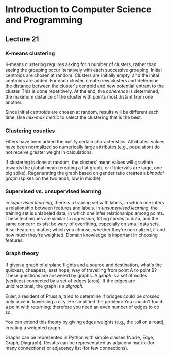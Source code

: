 # Introduction to Computer Science and Programming
## Lecture 21

### K-means clustering
K-means clustering requires asking for *n* number of clusters, rather than seeing the grouping occur iteratively with each successive grouping. Initial centroids are chosen at random. Clusters are initially empty, and the inital centroids are added. For each cluster, create new clusters and determine the distance between the cluster's centroid and new potential entrant to the cluster. This is done repetitively. At the end, the *coherence* is determined, the maximum distance of the cluster with points most distant from one another.

Since initial centroids are chosen at random, results will be different each time. Use *mix-max metric* to select the clustering that is the best.

### Clustering counties
Filters have been added the nullify certain characteristics. Attributes' values have been normalized so numerically large attributes (e.g., population) do not receive greater weight in calculations.

If clustering is done at random, the clusters' mean values will gravitate towards the global mean (creating a flat graph, or if intervals are large, one big spike). Regenerating the graph based on gender ratio creates a *bimodal graph* (spikes on the two ends, low in middle).

### Supervised vs. unsupervised learning
In *supervised learning*, there is a training set with labels, in which one infers a relationship between features and labels. In *unsupervised learning*, the training set is unlabeled data, in which one infer relationships among points. These techniques are similar to *regression*, fitting curves to data, and the same concern exists: be wary of overfitting, especially on small data sets. Also: Features matter; which you choose, whether they're normalized, if and how much they're weighted. Domain knowledge is important in choosing features.

### Graph theory
If given a graph of airplane flights and a source and destination, what's the quickest, cheapest, least hops, way of travelling from point A to point B? These questions are answered by graphs. A *graph* is a set of nodes (vertices) connected by a set of edges (arcs). If the edges are unidirectional, the graph is a *digraph*.

Euler, a resident of Prussia, tried to determine if bridges could be crossed only once in traversing a city. He simplified the problem: You couldn't touch a point with returning; therefore you need an even number of edges to do so.

You can extend this theory by giving edges weights (e.g., the toll on a road), creating a weighted graph.

Graphs can be represented in Python with simple classes (Node, Edge, Graph, Diagraph). Results can be representated as adjaceny matrix (for many connections) or adjacency list (for few connections).